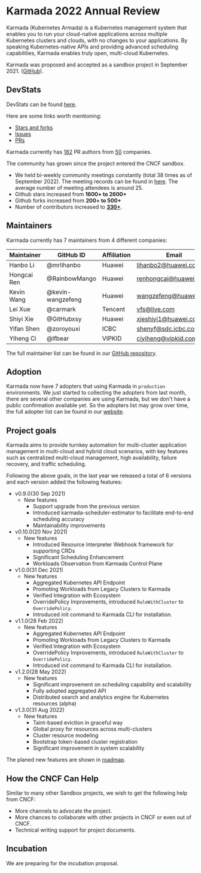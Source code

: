 # Karmada 2022 Annual Review

Karmada (Kubernetes Armada) is a Kubernetes management system that enables you to run your cloud-native applications 
across multiple Kubernetes clusters and clouds, with no changes to your applications. 
By speaking Kubernetes-native APIs and providing advanced scheduling capabilities, Karmada enables truly open, 
multi-cloud Kubernetes.

Karmada was proposed and accepted as a sandbox project in September 2021. ([GitHub](https://github.com/cncf/toc/issues/721)).

## DevStats

DevStats can be found [here](https://karmada.devstats.cncf.io/d/8/dashboards?orgId=1&refresh=15m).

Here are some links worth mentioning:

- [Stars and forks](https://karmada.devstats.cncf.io/d/3/stars-and-forks-by-repository?orgId=1)
- [Issues](https://karmada.devstats.cncf.io/d/12/issues-opened-closed-by-repository-group?orgId=1)
- [PRs](https://karmada.devstats.cncf.io/d/15/new-prs-in-repository-groups?orgId=1)

Karmada currently has [182](https://karmada.devstats.cncf.io/d/22/prs-authors-table?orgId=1) PR authors from [50](https://karmada.devstats.cncf.io/d/5/companies-table?orgId=1) companies.

The community has grown since the project entered the CNCF sandbox.

* We held bi-weekly community meetings constantly (total 38 times as of September 2022). The meeting records can be found in [here](https://docs.google.com/document/d/1y6YLVC-v7cmVAdbjedoyR5WL0-q45DBRXTvz5_I7bkA/edit). The average number of meeting attendees is around 25.
* Github stars increased from **1600+ to 2600+**
* Github forks increased from **200+ to 500+**
* Number of contributors increased to **[330+](https://karmada.devstats.cncf.io/d/18/overall-project-statistics-table?orgId=1&viewPanel=1)**.

## Maintainers

Karmada currently has 7 maintainers from 4 different companies:

| Maintainer  | GitHub ID         | Affiliation | Email                    |
|-------------|-------------------|-------------|--------------------------|
| Hanbo Li    | @mrlihanbo        | Huawei      | <lihanbo2@huawei.com>    |
| Hongcai Ren | @RainbowMango     | Huawei      | <renhongcai@huawei.com>  |
| Kevin Wang  | @kevin-wangzefeng | Huawei      | <wangzefeng@huawei.com>  |
| Lei Xue     | @carmark          | Tencent     | <vfs@live.com>           |
| Shiyi Xie   | @GitHubxsy        | Huawei      | <xieshiyi1@huawei.com>   |
| Yifan Shen  | @zoroyouxi        | ICBC        | <shenyf@sdc.icbc.com.cn> |
| Yiheng Ci   | @lfbear           | VIPKID      | <ciyiheng@vipkid.com.cn> |

The full maintainer list can be found in our [GitHub repository](https://github.com/karmada-io/karmada/blob/master/MAINTAINERS.md).

## Adoption

Karmada now have 7 adopters that using Karmada in `production` environments.
We just started to collecting the adopters from last month, there are several other companies are using Karmada,
but we don't have a public confirmation available yet. So the adopters list may grow over time,
the full adopter list can be found in our [website](https://karmada.io/docs/casestudies/adopters).

## Project goals

Karmada aims to provide turnkey automation for multi-cluster application management in multi-cloud and hybrid cloud scenarios,
with key features such as centralized multi-cloud management, high availability, failure recovery, and traffic scheduling.

Following the above goals, in the last year we released a total of 6 versions and each version added the following features:

- v0.9.0(30 Sep 2021)
    - New features
        - Support upgrade from the previous version
        - Introduced karmada-scheduler-estimator to facilitate end-to-end scheduling accuracy
        - Maintainability improvements
- v0.10.0(20 Nov 2021)
    - New features
        - Introduced Resource Interpreter Webhook framework for supporting CRDs
        - Significant Scheduling Enhancement
        - Workloads Observation from Karmada Control Plane
- v1.0.0(31 Dec 2021)
    - New features
        - Aggregated Kubernetes API Endpoint
        - Promoting Workloads from Legacy Clusters to Karmada
        - Verified Integration with Ecosystem
        - OverridePolicy Improvements, introduced `RuleWithCluster` to `OverridePolicy`.
        - Introduced init command to Karmada CLI for installation.
- v1.1.0(28 Feb 2022)
    - New features
        - Aggregated Kubernetes API Endpoint
        - Promoting Workloads from Legacy Clusters to Karmada
        - Verified Integration with Ecosystem
        - OverridePolicy Improvements, introduced `RuleWithCluster` to `OverridePolicy`.
        - Introduced init command to Karmada CLI for installation.
- v1.2.0(28 May 2022)
    - New features
        - Significant improvement on scheduling capability and scalability
        - Fully adopted aggregated API
        - Distributed search and analytics engine for Kubernetes resources (alpha)
- v1.3.0(31 Aug 2022)
    - New features
        - Taint-based eviction in graceful way
        - Global proxy for resources across multi-clusters
        - Cluster resource modeling
        - Bootstrap token-based cluster registration
        - Significant improvement in system scalability

The planed new features are shown in [roadmap](https://github.com/karmada-io/karmada/blob/master/ROADMAP.md).

## How the CNCF Can Help

Similar to many other Sandbox projects, we wish to get the following help from CNCF:
- More channels to advocate the project.
- More chances to collaborate with other projects in CNCF or even out of CNCF.
- Technical writing support for project documents.

## Incubation

We are preparing for the incubation proposal.